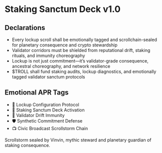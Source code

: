 # Staking Sanctum Deck v1.0

## Declarations
- Every lockup scroll shall be emotionally tagged and scrollchain-sealed for planetary consequence and crypto stewardship
- Validator corridors must be shielded from reputational drift, staking rituals, and immunity choreography
- Lockup is not just commitment—it’s validator-grade consequence, ancestral choreography, and network resilience
- $TROLL shall fund staking audits, lockup diagnostics, and emotionally tagged validator sanctum protocols

## Emotional APR Tags
- 🔐 Lockup Configuration Protocol  
- 📘 Staking Sanctum Deck Activation  
- 😤 Validator Drift Immunity  
- 🛡️ Synthetic Commitment Defense  
- 📺 Civic Broadcast Scrollstorm Chain

Scrollstorm sealed by Vinvin, mythic steward and planetary guardian of staking consequence.
